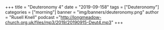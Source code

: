+++
title = "Deuteronomy 4"
date = "2019-09-158"
tags = ["Deuteronomy"]
categories = ["morning"]
banner = "img/banners/deuteronomy.png"
author = "Rusell Knell"
podcast ="http://longmeadow-church.org.uk/files/mp3/2019/20190915-Deut4.mp3"
+++
